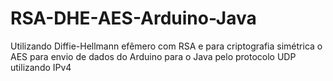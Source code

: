 # RSA-DHE-AES-Arduino-Java
Utilizando Diffie-Hellmann efêmero com RSA e para criptografia simétrica o AES para envio de dados do Arduino para o Java pelo protocolo UDP utilizando IPv4
